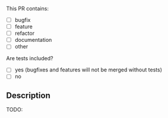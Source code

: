 This PR contains:

- [ ] bugfix
- [ ] feature
- [ ] refactor
- [ ] documentation
- [ ] other

Are tests included?

- [ ] yes (bugfixes and features will not be merged without tests)
- [ ] no

## Description

TODO:
